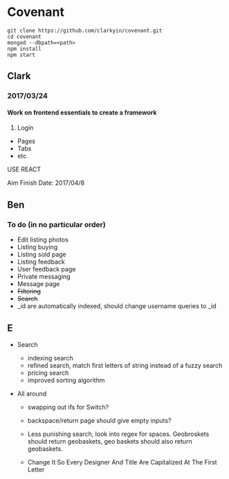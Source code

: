 # Covenant

```
git clone https://github.com/clarkyin/covenant.git
cd covenant
mongod --dbpath=<path>
npm install
npm start
```

## Clark
### 2017/03/24
#### Work on frontend essentials to create a framework

1. Login
* Pages
* Tabs
* etc

USE REACT

Aim Finish Date: 2017/04/8

## Ben
### To do (in no particular order)
* Edit listing photos
* Listing buying
* Listing sold page
* Listing feedback
* User feedback page
* Private messaging
* Message page
* ~~Filtering~~
* ~~Search~~
* _id are automatically indexed, should change username queries to _id

## E
* Search
  * indexing search
  * refined search, match first letters of string instead of a fuzzy search
  * pricing search
  * improved sorting algorithm


* All around

  * swapping out ifs for Switch?
  * backspace/return page should give empty inputs?
  * Less punishing search, look into regex for spaces. Geobroskets should  return geobaskets, geo baskets should also return geobaskets.

  * Change It So Every Designer And Title Are Capitalized At The First Letter
